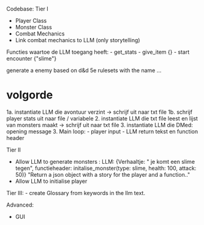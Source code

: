 Codebase:
Tier I
- Player Class
- Monster Class
- Combat Mechanics
- Link combat mechanics to LLM (only storytelling)

Functies waartoe de LLM toegang heeft:
    - get_stats
    - give_item {}
    - start encounter {"slime"} 

generate a enemy based on d&d 5e rulesets with the name ... 

# volgorde
1a. instantiate LLM die avontuur verzint -> schrijf uit naar txt file
1b. schrijf player stats uit naar file / variabele
2. instantiate LLM die txt file leest en lijst van monsters maakt -> schrijf uit naar txt file
3. instantiate LLM die DMed: opening message
3. Main loop:
    - player input
    - LLM return tekst en function header
    

Tier II
- Allow LLM to generate monsters :
LLM: {Verhaaltje: " je komt een slime tegen", functieheader: initalise_monster(type: slime, health: 100, attack: 50)}
"Return a json object with a story for the player and a function.."
- Allow LLM to initialise player 

Tier III:
    - create Glossary from keywords in the llm text.

Advanced:
- GUI
